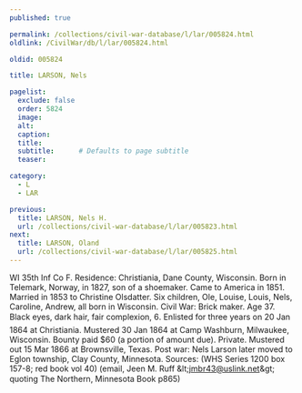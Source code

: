 ```yaml
---
published: true

permalink: /collections/civil-war-database/l/lar/005824.html
oldlink: /CivilWar/db/l/lar/005824.html

oldid: 005824

title: LARSON, Nels

pagelist:
  exclude: false
  order: 5824
  image: 
  alt:
  caption:
  title:
  subtitle:      # Defaults to page subtitle
  teaser:

category: 
  - L 
  - LAR

previous:
  title: LARSON, Nels H.
  url: /collections/civil-war-database/l/lar/005823.html  
next:
  title: LARSON, Oland
  url: /collections/civil-war-database/l/lar/005825.html   
---
```

WI 35th Inf Co F. Residence: Christiania, Dane County, Wisconsin. Born in Telemark, Norway, in 1827, son of a shoemaker. Came to America in 1851. Married in 1853 to Christine Olsdatter. Six children, Ole, Louise, Louis, Nels, Caroline, Andrew, all born in Wisconsin. Civil War: Brick maker. Age 37. Black eyes, dark hair, fair complexion, 6&#146;. Enlisted for three years on 20 Jan 1864 at Christiania. Mustered 30 Jan 1864 at Camp Washburn, Milwaukee, Wisconsin. Bounty paid $60 (a portion of amount due). Private. Mustered out 15 Mar 1866 at Brownsville, Texas. Post war: Nels Larson later moved to Eglon township, Clay County, Minnesota. Sources: (WHS Series 1200 box 157-8; red book vol 40) (email, Jeen M. Ruff &amp;lt;[jmbr43@uslink.net](mailto:jmbr43@uslink.net)&amp;gt; quoting &#147;The Northern, Minnesota Book&#148; p865)